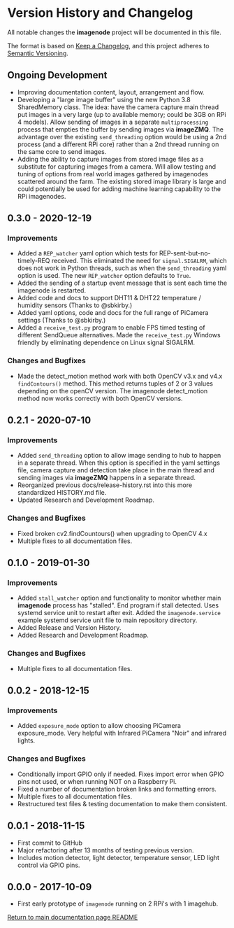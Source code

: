 # Version History and Changelog

All notable changes the **imagenode** project will be documented in this file.

The format is based on [Keep a Changelog](https://keepachangelog.com/en/1.0.0/),
and this project adheres to [Semantic Versioning](https://semver.org/spec/v2.0.0.html).

## Ongoing Development

- Improving documentation content, layout, arrangement and flow.
- Developing a "large image buffer" using the new Python 3.8 SharedMemory
  class. The idea: have the camera capture main thread put images in a very
  large (up to available memory; could be 3GB on RPi 4 models). Allow sending
  of images in a separate `multiprocessing` process that empties the buffer by
  sending images via **imageZMQ**. The advantage over the existing
  `send_threading` option would be using a 2nd process (and a different
  RPi core) rather than a 2nd thread running on the same core to send images.
- Adding the ability to capture images from stored image files as a
  substitute for capturing images from a camera. Will allow testing and tuning
  of options from real world images gathered by imagenodes scattered around the
  farm. The existing stored image library is large and could potentially be used
  for adding machine learning capability to the RPi imagenodes.

## 0.3.0 - 2020-12-19

### Improvements

- Added a `REP_watcher` yaml option which tests for REP-sent-but-no-timely-REQ
  received. This eliminated the need for `signal.SIGALRM`, which does not work
  in Python threads, such as when the `send_threading` yaml option is used. The
  new `REP_watcher` option defaults to `True`.
- Added the sending of a startup event message that is sent each time the
  imagenode is restarted.
- Added code and docs to support DHT11 & DHT22 temperature / humidity sensors
  (Thanks to @sbkirby.)
- Added yaml options, code and docs for the full range of PiCamera settings
  (Thanks to @sbkirby.)
- Added a `receive_test.py` program to enable FPS timed testing of different
  SendQueue alternatives. Made the `receive_test.py` Windows friendly by
  eliminating dependence on Linux signal SIGALRM.

### Changes and Bugfixes

- Made the detect_motion method work with both OpenCV v3.x and v4.x
  `findContours()` method. This method returns tuples of 2 or 3 values
  depending on the openCV version. The imagenode detect_motion method now works
  correctly with both OpenCV versions.

## 0.2.1 - 2020-07-10

### Improvements

- Added `send_threading` option to allow image sending to hub to happen in a
  separate thread. When this option is specified in the yaml settings file,
  camera capture and detection take place in the main thread and sending images
  via **imageZMQ** happens in a separate thread.
- Reorganized previous docs/release-history.rst into this more standardized
  HISTORY.md file.
- Updated Research and Development Roadmap.

### Changes and Bugfixes

- Fixed broken cv2.findCountours() when upgrading to OpenCV 4.x
- Multiple fixes to all documentation files.

## 0.1.0 - 2019-01-30

### Improvements

- Added `stall_watcher` option and functionality to monitor whether main
  **imagenode** process has "stalled". End program if stall detected. Uses
  systemd service unit to restart after exit. Added the `imagenode.service`
  example systemd service unit file to main repository directory.
- Added Release and Version History.
- Added Research and Development Roadmap.

### Changes and Bugfixes

- Multiple fixes to all documentation files.

## 0.0.2 - 2018-12-15

### Improvements

- Added `exposure_mode` option to allow choosing PiCamera exposure_mode.
  Very helpful with Infrared PiCamera "Noir" and infrared lights.

### Changes and Bugfixes

- Conditionally import GPIO only if needed. Fixes import error when GPIO pins
  not used, or when running NOT on a Raspberry Pi.
- Fixed a number of documentation broken links and formatting errors.
- Multiple fixes to all documentation files.
- Restructured test files & testing documentation to make them consistent.

## 0.0.1 - 2018-11-15

- First commit to GitHub
- Major refactoring after 13 months of testing previous version.
- Includes motion detector, light detector, temperature sensor, LED light
  control via GPIO pins.

## 0.0.0 - 2017-10-09

- First early prototype of `imagenode` running on 2 RPi's with 1 imagehub.

[Return to main documentation page README](README.rst)
